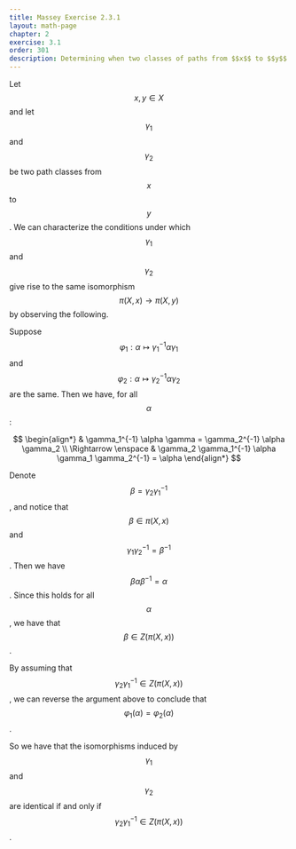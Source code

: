 ```yaml
---
title: Massey Exercise 2.3.1
layout: math-page
chapter: 2
exercise: 3.1
order: 301
description: Determining when two classes of paths from $$x$$ to $$y$$ give rise to the sime isomorphism between fundamental groups $$\pi(X, x)$$ and $$\pi(X, y)$$
---
```


Let $$x,y \in X$$ and let $$\gamma_1$$ and $$\gamma_2$$ be two path classes from $$x$$ to $$y$$.
We can characterize the conditions under which $$\gamma_1$$ and $$\gamma_2$$ give rise to the same isomorphism $$\pi(X,x) \rightarrow \pi(X,y)$$ by observing the following.



Suppose $$\varphi_1 : \alpha \mapsto \gamma_1^{-1} \alpha \gamma_1$$ and $$\varphi_2 : \alpha \mapsto \gamma_2^{-1} \alpha \gamma_2$$ are the same.
Then we have, for all $$\alpha$$:

$$
\begin{align*}
& \gamma_1^{-1} \alpha \gamma = \gamma_2^{-1} \alpha \gamma_2 \\
\Rightarrow \enspace & \gamma_2 \gamma_1^{-1} \alpha \gamma_1 \gamma_2^{-1} = \alpha
\end{align*}
$$

Denote $$\beta = \gamma_2 \gamma_1^{-1}$$, and notice that $$\beta \in \pi(X,x)$$ and $$\gamma_1 \gamma_2^{-1} = \beta^{-1}$$.
Then we have $$\beta \alpha \beta^{-1} = \alpha$$.
Since this holds for all $$\alpha$$, we have that $$\beta \in Z(\pi(X,x))$$.



By assuming that $$\gamma_2 \gamma_1^{-1} \in Z(\pi(X,x))$$, we can reverse the argument above to conclude that $$\varphi_1(\alpha) = \varphi_2(\alpha)$$.



So we have that the isomorphisms induced by $$\gamma_1$$ and $$\gamma_2$$ are identical if and only if $$\gamma_2 \gamma_1^{-1} \in Z(\pi(X,x))$$.

